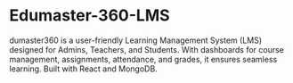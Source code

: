 # Edumaster-360-LMS
dumaster360 is a user-friendly Learning Management System (LMS) designed for Admins, Teachers, and Students. With dashboards for course management, assignments, attendance, and grades, it ensures seamless learning. Built with React and MongoDB.
